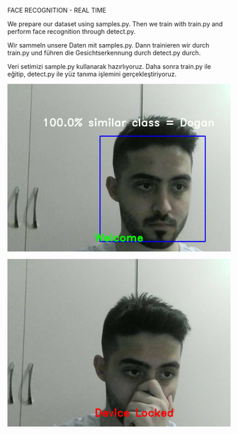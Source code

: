 FACE RECOGNITION - REAL TIME






We prepare our dataset using samples.py. Then we train with train.py and perform face recognition through detect.py.




Wir sammeln unsere Daten mit samples.py. Dann trainieren wir durch train.py und führen die Gesichtserkennung durch detect.py durch.




Veri setimizi sample.py kullanarak hazırlıyoruz. Daha sonra train.py ile eğitip, detect.py ile yüz tanıma işlemini gerçekleştiriyoruz.



![](Img/Desktop_220526_0903.jpg)

![](Img/Desktop_220526_0801_1.jpg)
